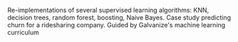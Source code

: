 Re-implementations of several supervised learning algorithms: KNN, decision trees, random forest, boosting, Naive Bayes. Case study predicting churn for a ridesharing company. Guided by Galvanize's machine learning curriculum
